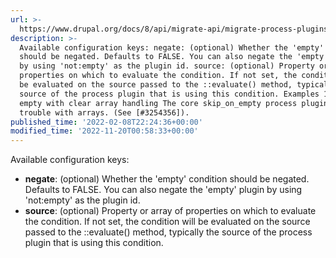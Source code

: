 ```yaml
---
url: >-
  https://www.drupal.org/docs/8/api/migrate-api/migrate-process-plugins/process-plugins-from-contrib-modules/migrate-conditions/migrate-conditions-condition-plugins/empty
description: >-
  Available configuration keys: negate: (optional) Whether the 'empty' condition
  should be negated. Defaults to FALSE. You can also negate the 'empty' plugin
  by using 'not:empty' as the plugin id. source: (optional) Property or array of
  properties on which to evaluate the condition. If not set, the condition will
  be evaluated on the source passed to the ::evaluate() method, typically the
  source of the process plugin that is using this condition. Examples 1. Skip on
  empty with clear array handling The core skip_on_empty process plugin can have
  trouble with arrays. (See [#3254356]).
published_time: '2022-02-08T22:24:36+00:00'
modified_time: '2022-11-20T00:58:33+00:00'
---
```

Available configuration keys: 

* **negate**: (optional) Whether the 'empty' condition should be negated. Defaults to FALSE. You can also negate the 'empty' plugin by using 'not:empty' as the plugin id.
* **source**: (optional) Property or array of properties on which to evaluate the condition. If not set, the condition will be evaluated on the source passed to the ::evaluate() method, typically the source of the process plugin that is using this condition.